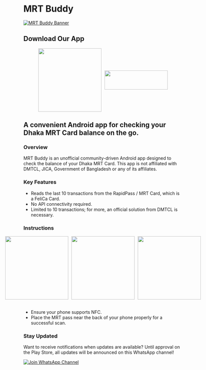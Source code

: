 # MRT Buddy
[![MRT Buddy Banner](https://i.ibb.co.com/9wf4KwD/Mrtbuddy-Banner.jpg)](https://github.com/aniruddha-adhikary/mrt-buddy/releases)

## Download Our App

<div style="display: flex; justify-content: center; align-items: center; gap: 10px;">
    <a href="https://apps.apple.com/us/app/mrt-buddy/id6737849667">
        <img src="https://i.postimg.cc/7ZkzYWg2/Download-on-the-App-Store-Badge-svg.png" width="200" />
    </a>
    <a href="https://github.com/aniruddha-adhikary/mrt-buddy/releases/latest/download/app-release.apk">
        <img src="https://i.postimg.cc/j2fGv53C/Download-APK-1.png" width="200" height="60" />
    </a>
</div>


A convenient Android app for checking your Dhaka MRT Card balance on the go.
------------------------------------------
### Overview

MRT Buddy is an unofficial community-driven Android app designed to check the balance of your Dhaka MRT Card. This app is not affiliated with DMTCL, JICA, Government of Bangladesh or any of its affiliates.
### Key Features

* Reads the last 10 transactions from the RapidPass / MRT Card, which is a FeliCa Card.
* No API connectivity required.
* Limited to 10 transactions; for more, an official solution from DMTCL is necessary.

### Instructions
<div style="display: flex; justify-content: center; align-items: center; gap: 10px;">
    <img src="https://i.postimg.cc/Qdccsrw5/image1.png" width="200" />
    </a>
    <img src="https://i.postimg.cc/9fpTRYWQ/image2.png" width="200"/>
    <img src="https://i.postimg.cc/Hxvy3W8G/image3.png" width="200"/>
</div><br>


* Ensure your phone supports NFC.
* Place the MRT pass near the back of your phone properly for a successful scan.

### Stay Updated
Want to receive notifications when updates are available? Until approval on the Play Store, all updates will be announced on this WhatsApp channel!

[![Join WhatsApp Channel](https://shields.io/badge/Join-WhatsApp%20Channel-green?style=for-the-badge&logo=whatsapp&logoColor=white)](https://whatsapp.com/channel/0029VaurMehLI8Yeb3STq42g)
